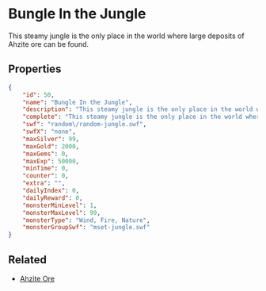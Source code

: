 # Bungle In the Jungle

This steamy jungle is the only place in the world where large deposits of Ahzite ore can be found.

## Properties

```json
{
    "id": 50,
    "name": "Bungle In the Jungle",
    "description": "This steamy jungle is the only place in the world where large deposits of Ahzite ore can be found.",
    "complete": "This steamy jungle is the only place in the world where large deposits of Ahzite ore can be found.",
    "swf": "random\/random-jungle.swf",
    "swfX": "none",
    "maxSilver": 99,
    "maxGold": 2000,
    "maxGems": 0,
    "maxExp": 50000,
    "minTime": 0,
    "counter": 0,
    "extra": "",
    "dailyIndex": 0,
    "dailyReward": 0,
    "monsterMinLevel": 1,
    "monsterMaxLevel": 99,
    "monsterType": "Wind, Fire, Nature",
    "monsterGroupSwf": "mset-jungle.swf"
}
```

## Related

- [Ahzite Ore](../items/460-ahzite-ore.md)

